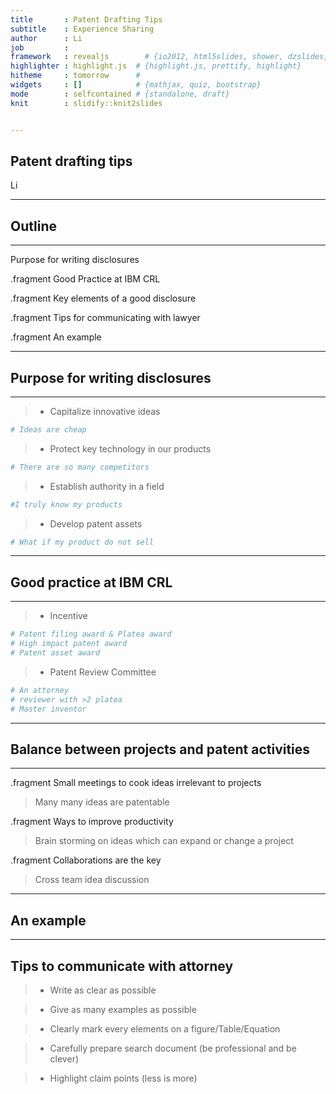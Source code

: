 ```yaml
---
title       : Patent Drafting Tips
subtitle    : Experience Sharing
author      : Li
job         : 
framework   : revealjs        # {io2012, html5slides, shower, dzslides, ...}
highlighter : highlight.js  # {highlight.js, prettify, highlight}
hitheme     : tomorrow      # 
widgets     : []            # {mathjax, quiz, bootstrap}
mode        : selfcontained # {standalone, draft}
knit        : slidify::knit2slides


---
```


<script src="http://ajax.googleapis.com/ajax/libs/jquery/1.9.1/jquery.min.js"></script>

## Patent drafting tips

Li


---

## Outline
----------------------------------------------------

Purpose for writing disclosures  

.fragment Good Practice at IBM CRL  

.fragment Key elements of a good disclosure  

.fragment Tips for communicating with lawyer  

.fragment An example  

---

## Purpose for writing disclosures
----------------------------------------------------

> * Capitalize innovative ideas  

```r
# Ideas are cheap
```
> *  Protect key technology in our products

```r
# There are so many competitors
```
> *  Establish authority in a field  

```r
#I truly know my products
```

> *  Develop patent assets

```r
# What if my product do not sell
```

---

## Good practice at IBM CRL
----------------------------------------------------
> * Incentive

```r
# Patent filing award & Platea award
# High impact patent award
# Patent asset award
```

>
>

> * Patent Review Committee

```r
# An attorney 
# reviewer with >2 platea
# Master inventor
```


---

## Balance between projects and patent activities
-----------------------------------------------------
.fragment Small meetings to cook ideas irrelevant to projects
> Many many ideas are patentable

.fragment Ways to improve productivity
> Brain storming on ideas which can expand or change a project

.fragment Collaborations are the key
> Cross team idea discussion

---
## An example


--- 

## Tips to communicate with attorney

> * Write as clear as possible


> * Give as many examples as possible



> * Clearly mark every elements on a figure/Table/Equation



> * Carefully prepare search document (be professional and be clever)



> * Highlight claim points (less is more)


<script>
$('ul.incremental li').addClass('fragment')
$('ol.incremental li').addClass('fragment')
</script>
